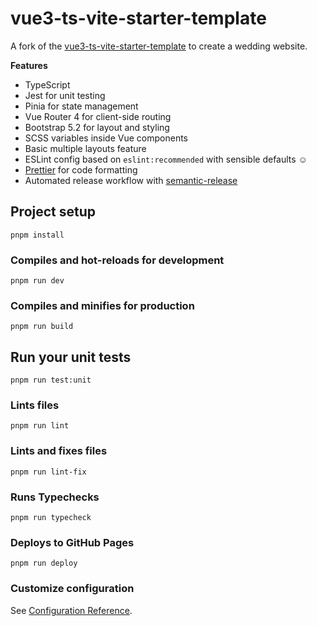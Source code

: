 # vue3-ts-vite-starter-template

A fork of the [vue3-ts-vite-starter-template](https://github.com/kouts/vue3-ts-vite-starter-template) to create a wedding website.

**Features**

- TypeScript
- Jest for unit testing
- Pinia for state management
- Vue Router 4 for client-side routing
- Bootstrap 5.2 for layout and styling
- SCSS variables inside Vue components
- Basic multiple layouts feature
- ESLint config based on `eslint:recommended` with sensible defaults :relaxed:
- [Prettier](https://prettier.io/) for code formatting
- Automated release workflow with [semantic-release](https://github.com/semantic-release/semantic-release)

## Project setup

```
pnpm install
```

### Compiles and hot-reloads for development

```
pnpm run dev
```

### Compiles and minifies for production

```
pnpm run build
```

## Run your unit tests

```
pnpm run test:unit
```

### Lints files

```
pnpm run lint
```

### Lints and fixes files

```
pnpm run lint-fix
```

### Runs Typechecks

```
pnpm run typecheck
```

### Deploys to GitHub Pages

```
pnpm run deploy
```

### Customize configuration

See [Configuration Reference](https://vitejs.dev/guide/).
